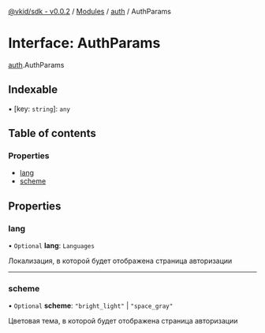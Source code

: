 [@vkid/sdk - v0.0.2](../README.md) / [Modules](../modules.md) / [auth](../modules/auth.md) / AuthParams

# Interface: AuthParams

[auth](../modules/auth.md).AuthParams

## Indexable

▪ [key: `string`]: `any`

## Table of contents

### Properties

- [lang](auth.AuthParams.md#lang)
- [scheme](auth.AuthParams.md#scheme)

## Properties

### lang

• `Optional` **lang**: `Languages`

Локализация, в которой будет отображена страница авторизации

___

### scheme

• `Optional` **scheme**: ``"bright_light"`` \| ``"space_gray"``

Цветовая тема, в которой будет отображена страница авторизации
